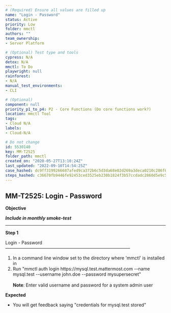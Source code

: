 ```yaml
---
# (Required) Ensure all values are filled up
name: "Login - Password"
status: Active
priority: Low
folder: mmctl
authors: ""
team_ownership: 
- Server Platform

# (Optional) Test type and tools
cypress: N/A
detox: N/A
mmctl: To Do
playwright: null
rainforest: 
- N/A
manual_test_environments: 
- CLI

# (Optional)
component: null
priority_p1_to_p4: P2 - Core Functions (Do core functions work?)
location: mmctl Tool
tags: 
- Cloud N/A
labels: 
- Cloud-N/A

# Do not change
id: 5530140
key: MM-T2525
folder_path: mmctl
created_on: "2020-05-27T13:10:24Z"
last_updated: "2022-09-10T14:54:25Z"
case_hashed: dc9ff3199266687afed9ca372b6c5d3da68e02d269a3deca0210c286f6e5050dec30e9543db6eda890f0eefe4fae371f
steps_hashed: c36670fb9446fe92453ced3525eb230b1824f3b57ccdadc2860d5e9c58a4b68322deeb10e35d052f13c41cd7b51622cb
---
```


## MM-T2525: Login - Password

**Objective**

_**Include in monthly smoke-test**_

---

**Step 1**

Login - Password\
————————————————————————————

1. In a command line window set to the directory where 'mmctl' is installed in
2. Run "mmctl auth login https\://mysql.test.mattermost.com --name mysql.test --username john.doe --password mysupersecret"
   \
   \
   **Note**: Enter valid username and password for a system admin user

**Expected**

- You will get feedback saying "credentials for mysql.test stored"

